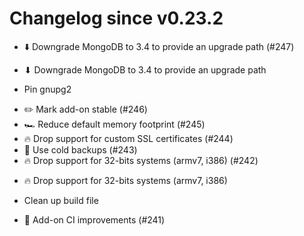 # Changelog since v0.23.2
- ⬇️  Downgrade MongoDB to 3.4 to provide an upgrade path (#247)

* ⬇ Downgrade MongoDB to 3.4 to provide an upgrade path

* Pin gnupg2 
- ✏️ Mark add-on stable (#246) 
- 🏎 Reduce default memory footprint (#245) 
- 🔥 Drop support for custom SSL certificates (#244) 
- 🥶 Use cold backups (#243) 
- 🔥 Drop support for 32-bits systems (armv7, i386) (#242)

* 🔥 Drop support for 32-bits systems (armv7, i386)

* Clean up build file 
- 🚀 Add-on CI improvements (#241) 
